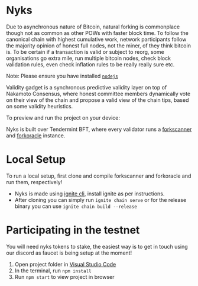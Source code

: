 # Nyks

Due to asynchronous nature of Bitcoin, natural forking is commonplace though not as common as other POWs with faster block time. To follow the canonical chain with highest cumulative work, network participants follow the majority opinion of honest full nodes, not the miner, of they think bitcoin is. To be certain if a transaction is valid or subject to reorg, some organisations go extra mile, run multiple bitcoin nodes, check block validation rules, even check inflation rules to be really really sure etc.

Note: Please ensure you have installed <code><a href="https://nodejs.org/en/download/">nodejs</a></code>

Validity gadget is a synchronous predictive validity layer on top of Nakamoto Consensus, where honest committee members dynamically vote on their view of the chain and propose a valid view of the chain tips, based on some validity heuristics.

To preview and run the project on your device:

Nyks is built over Tendermint BFT, where every validator runs a [forkscanner](https://github.com/twilight-project/forkscanner) and [forkoracle](https://github.com/twilight-project/forkoracle-go) instance.

# Local Setup

To run a local setup, first clone and compile forkscanner and forkoracle and run them, respectively!

- Nyks is made using [ignite cli](https://docs.ignite.com/guide/install), install ignite as per instructions.
- After cloning you can simply run `ignite chain serve` or for the release binary you can use `ignite chain build --release`

# Participating in the testnet

You will need nyks tokens to stake, the easiest way is to get in touch using our discord as faucet is being setup at the moment!

1. Open project folder in <a href="https://code.visualstudio.com/download">Visual Studio Code</a>
2. In the terminal, run `npm install`
3. Run `npm start` to view project in browser

